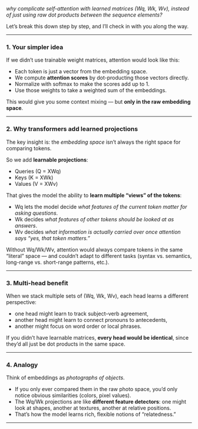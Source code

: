 _why complicate self-attention with learned matrices (Wq, Wk, Wv), instead of just using raw dot products between the sequence elements?_

Let’s break this down step by step, and I’ll check in with you along the way.

---

### 1. Your simpler idea

If we didn’t use trainable weight matrices, attention would look like this:

- Each token is just a vector from the embedding space.
- We compute **attention scores** by dot-producting those vectors directly.
- Normalize with softmax to make the scores add up to 1.
- Use those weights to take a weighted sum of the embeddings.

This would give you some context mixing — but **only in the raw embedding space**.

---

### 2. Why transformers add learned projections

The key insight is: the _embedding space_ isn’t always the right space for comparing tokens.

So we add **learnable projections**:

- Queries (Q = XWq)
- Keys (K = XWk)
- Values (V = XWv)

That gives the model the ability to **learn multiple “views” of the tokens**:

- Wq lets the model decide _what features of the current token matter for asking questions_.
- Wk decides _what features of other tokens should be looked at as answers_.
- Wv decides _what information is actually carried over once attention says “yes, that token matters.”_

Without Wq/Wk/Wv, attention would always compare tokens in the same “literal” space — and couldn’t adapt to different tasks (syntax vs. semantics, long-range vs. short-range patterns, etc.).

---

### 3. Multi-head benefit

When we stack multiple sets of (Wq, Wk, Wv), each head learns a different perspective:

- one head might learn to track subject–verb agreement,
- another head might learn to connect pronouns to antecedents,
- another might focus on word order or local phrases.

If you didn’t have learnable matrices, **every head would be identical**, since they’d all just be dot products in the same space.

---

### 4. Analogy

Think of embeddings as _photographs of objects_.

- If you only ever compared them in the raw photo space, you’d only notice obvious similarities (colors, pixel values).
- The Wq/Wk projections are like **different feature detectors**: one might look at shapes, another at textures, another at relative positions.
- That’s how the model learns rich, flexible notions of “relatedness.”

---
